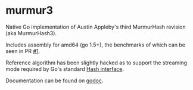 murmur3
=======

Native Go implementation of Austin Appleby's third MurmurHash revision (aka
MurmurHash3).

Includes assembly for amd64 (go 1.5+), the benchmarks of which can be seen in
PR [#1](https://github.com/twmb/murmur3/pull/1).

Reference algorithm has been slightly hacked as to support the streaming mode
required by Go's standard [Hash interface](http://golang.org/pkg/hash/#Hash).

Documentation can be found on [godoc](https://godoc.org/github.com/twmb/murmur3).
